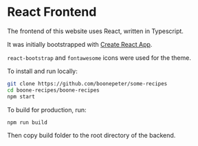 # React Frontend

The frontend of this website uses React, written in Typescript.

It was initially bootstrapped with [Create React App](https://github.com/facebook/create-react-app).

`react-bootstrap` and `fontawesome` icons were used for the theme.

To install and run locally:

```bash
git clone https://github.com/boonepeter/some-recipes
cd boone-recipes/boone-recipes
npm start
```

To build for production, run:

```bash
npm run build
```

Then copy build folder to the root directory of the backend.

